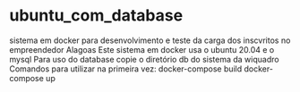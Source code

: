 # ubuntu_com_database
sistema em docker para desenvolvimento e teste da carga dos inscvritos no empreendedor Alagoas
Este sistema em docker usa o ubuntu 20.04 e o mysql
Para uso do database copie o diretório db do sistema da wiquadro
Comandos para utilizar na primeira vez:
docker-compose build
docker-compose up
